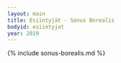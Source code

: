 ```yaml
---
layout: main
title: Esiintyjät - Sonus Borealis
bodyid: esiintyjat
year: 2019
---
```

{% include sonus-borealis.md %}
